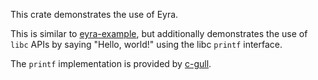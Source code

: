 This crate demonstrates the use of Eyra.

This is similar to [eyra-example], but additionally demonstrates the
use of `libc` APIs by saying "Hello, world!" using the libc `printf`
interface.

The `printf` implementation is provided by [c-gull].

[eyra-example]: https://github.com/sunfishcode/c-ward/tree/main/example-crates/eyra-example/
[c-gull]: https://github.com/sunfishcode/c-ward/tree/main/c-gull
